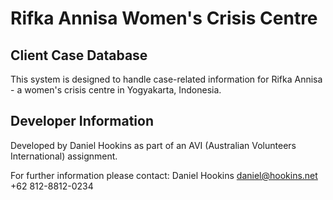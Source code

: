 # Rifka Annisa Women's Crisis Centre
## Client Case Database
This system is designed to handle case-related information for Rifka Annisa - a women's crisis centre in Yogyakarta, Indonesia.

## Developer Information
Developed by Daniel Hookins as part of an AVI (Australian Volunteers International) assignment.

For further information please contact:
Daniel Hookins
daniel@hookins.net
+62 812-8812-0234